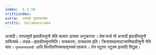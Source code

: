 ```yaml
---
index:  5.3.58
vrittiindex: 
sutra:  अजादी गुणवचनादेव
vritti:  balamanorama 
---
```


अजादी। तरप्तमुपौ इष्ठन्नीयसुनौ चेति चत्वारः प्रत्यया अनुक्रान्ताः। तेषां मध्ये यौ अजादी इष्ठन्नीयसुनौ तावित्यर्थः। तदाह--इष्ठन्नीयसुनाविति। पाचकतरः, पाचकतम इति। क्रियाशब्दत्वादाभ्यामिष्ठन्नीसुनौ नेति भावः। `गुणवचनादजादी एवे`ति विपरीतनियमव्यावृत्त्यर्थ एवकारः। तेन पटुतरः पटुतम इत्यादि सिद्धम्। 

